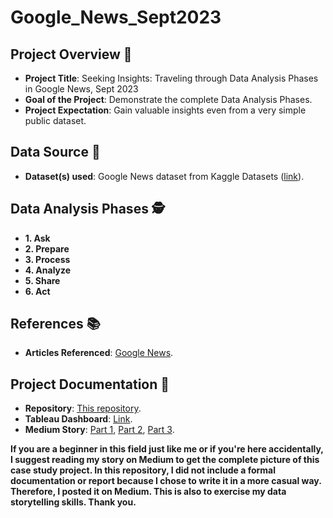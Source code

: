 # Google_News_Sept2023


## Project Overview 📝

- **Project Title**: Seeking Insights: Traveling through Data Analysis Phases in Google News, Sept 2023
- **Goal of the Project**: Demonstrate the complete Data Analysis Phases.
- **Project Expectation**: Gain valuable insights even from a very simple public dataset.

## Data Source 📁

- **Dataset(s) used**: Google News dataset from Kaggle Datasets ([link](https://www.kaggle.com/datasets/crxxom/daily-google-news/data)).

## Data Analysis Phases 🕵️‍

- **1. Ask**
- **2. Prepare**
- **3. Process**
- **4. Analyze**
- **5. Share**
- **6. Act**

## References 📚

- **Articles Referenced**: [Google News](https://en.wikipedia.org/wiki/Google_News).

## Project Documentation 📑

- **Repository**: [This repository](https://github.com/ka-rouf/Google_News_Sept2023).
- **Tableau Dashboard**: [Link](https://public.tableau.com/app/profile/kurniawan.abdur.rouf/viz/Book1_16992475994790/Dashboard1).
- **Medium Story**: [Part 1](https://medium.com/stackademic/seeking-insights-traveling-through-data-analysis-phases-in-google-news-sept-2023-part-1-of-3-c85c6694c575), [Part 2](https://medium.com/stackademic/seeking-insights-traveling-through-data-analysis-phases-in-google-news-sept-2023-part-2-of-3-2d69d52c5023), [Part 3](https://medium.com/stackademic/seeking-insights-traveling-through-data-analysis-phases-in-google-news-sept-2023-part-3-of-3-65380a4dc041).

**If you are a beginner in this field just like me or if you're here accidentally, I suggest reading my story on Medium to get the complete picture of this case study project. In this repository, I did not include a formal documentation or report because I chose to write it in a more casual way. Therefore, I posted it on Medium. This is also to exercise my data storytelling skills. Thank you.**

